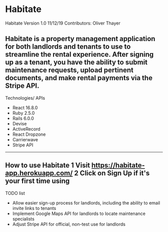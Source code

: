 # Habitate

Habitate Version 1.0 11/12/19
Contributors: Oliver Thayer

Habitate is a property management application for both landlords and tenants to use
to streamline the rental experience. After signing up as a tenant, you have the ability
to submit maintenance requests, upload pertinent documents, and make rental payments
via the Stripe API.
---------------------
Technologies/ APIs
* React 16.8.0
* Ruby 2.5.0
* Rails 6.0.0
* Devise
* ActiveRecord
* React Dropzone
* Carrierwave
* Stripe API
---------------------
How to use Habitate
1 Visit https://habitate-app.herokuapp.com/
2 Click on Sign Up if it's your first time using
---------------------
TODO list
* Allow easier sign-up process for landlords, including the ability to email invite links
to tenants
* Implement Google Maps API for landlords to locate maintenance specialists
* Adjust Stripe API for official, non-test use for landlords
